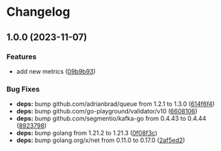 # Changelog

## 1.0.0 (2023-11-07)


### Features

* add new metrics ([09b9b93](https://github.com/soerenschneider/hermes/commit/09b9b935336c079ea630ad20b6d024a329d692e0))


### Bug Fixes

* **deps:** bump github.com/adrianbrad/queue from 1.2.1 to 1.3.0 ([614f6f4](https://github.com/soerenschneider/hermes/commit/614f6f40199477b53a7131adb35f8df830f3df40))
* **deps:** bump github.com/go-playground/validator/v10 ([6608106](https://github.com/soerenschneider/hermes/commit/6608106790f67e131ab9d11aadb63f1fe0690eb0))
* **deps:** bump github.com/segmentio/kafka-go from 0.4.43 to 0.4.44 ([8923798](https://github.com/soerenschneider/hermes/commit/8923798a21596154f23164eefe8619c41c6191ac))
* **deps:** bump golang from 1.21.2 to 1.21.3 ([0f08f3c](https://github.com/soerenschneider/hermes/commit/0f08f3c590ad0ec3f79732d4c9f892e948e92ca8))
* **deps:** bump golang.org/x/net from 0.11.0 to 0.17.0 ([2af5ed2](https://github.com/soerenschneider/hermes/commit/2af5ed26f523d4f7b30ab012509da670ab02fa28))
